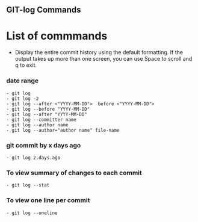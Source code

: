 ## GIT-log Commands
# List of commmands 
- Display the entire commit history using the default formatting. If the output takes up more than one  screen, you can use Space to scroll and q to exit.
### date range
```
- git log
- git log -2
- git log --after <"YYYY-MM-DD">  before <"YYYY-MM-DD">
- git log --before "YYYY-MM-DD"
- git log --after "YYYY-MM-DD"
- git log --committer name
- git log --author name
- git log --author="author name" file-name
```

### git commit by x days ago
```
- git log 2.days.ago
```

### To view summary of changes to each commit
```
- git log --stat
```

### To view one line per commit
```
- git log --oneline
```